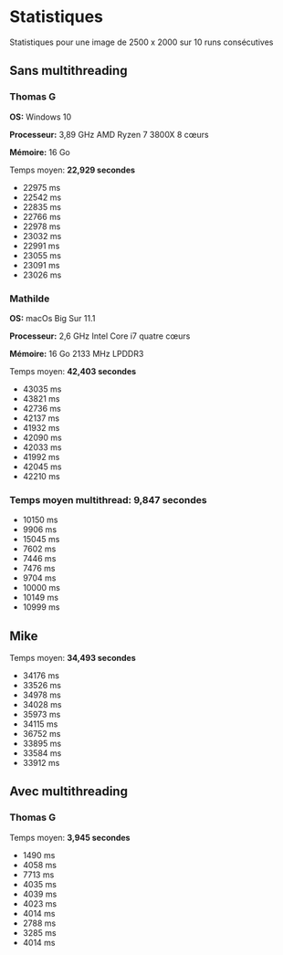 # Statistiques

Statistiques pour une image de 2500 x 2000 sur 10 runs consécutives

## Sans multithreading

### Thomas G

**OS:** Windows 10

**Processeur:** 3,89 GHz AMD Ryzen 7 3800X 8 cœurs

**Mémoire:** 16 Go

Temps moyen: **22,929 secondes**

- 22975 ms
- 22542 ms
- 22835 ms
- 22766 ms
- 22978 ms
- 23032 ms
- 22991 ms
- 23055 ms
- 23091 ms
- 23026 ms

### Mathilde
**OS:** macOs Big Sur 11.1

**Processeur:** 2,6 GHz Intel Core i7 quatre cœurs

**Mémoire:** 16 Go 2133 MHz LPDDR3

Temps moyen: **42,403 secondes**
- 43035 ms
- 43821 ms
- 42736 ms
- 42137 ms
- 41932 ms
- 42090 ms
- 42033 ms
- 41992 ms
- 42045 ms
- 42210 ms

### Temps moyen multithread: 9,847 secondes

- 10150 ms
- 9906 ms
- 15045 ms
- 7602 ms
- 7446 ms
- 7476 ms
- 9704 ms
- 10000 ms
- 10149 ms
- 10999 ms

## Mike

Temps moyen: **34,493 secondes**

- 34176 ms
- 33526 ms
- 34978 ms
- 34028 ms
- 35973 ms
- 34115 ms
- 36752 ms
- 33895 ms
- 33584 ms
- 33912 ms


## Avec multithreading

### Thomas G

Temps moyen: **3,945 secondes**

- 1490 ms
- 4058 ms
- 7713 ms
- 4035 ms
- 4039 ms
- 4023 ms
- 4014 ms
- 2788 ms
- 3285 ms
- 4014 ms